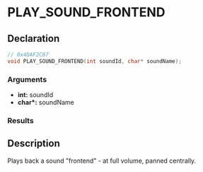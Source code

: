 # PLAY_SOUND_FRONTEND

## Declaration
```cpp
// 0x4DAF2C87
void PLAY_SOUND_FRONTEND(int soundId, char* soundName);
```

### Arguments
- **int:** soundId
- **char\*:** soundName

### Results

## Description
Plays back a sound "frontend" - at full volume, panned centrally.